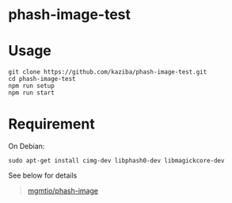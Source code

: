 phash-image-test
======

# Usage

    git clone https://github.com/kaziba/phash-image-test.git
    cd phash-image-test
    npm run setup
    npm run start

# Requirement

On Debian:

    sudo apt-get install cimg-dev libphash0-dev libmagickcore-dev

See below for details

> <a href="https://github.com/mgmtio/phash-image" target="_blank">mgmtio/phash-image</a>